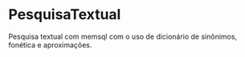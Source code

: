 # PesquisaTextual
Pesquisa textual com memsql com o uso de dicionário de sinônimos, fonética e aproximações.
